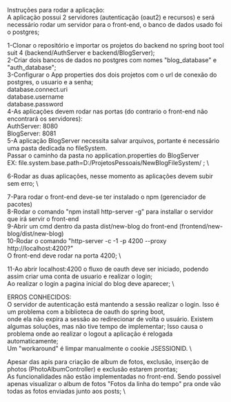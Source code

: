 Instruções para rodar a aplicação:\
A aplicação possui 2 servidores (autenticação (oaut2) e recursos) e será necessário rodar um servidor para o front-end, o banco de dados usado foi o postgres;

1-Clonar o repositório e importar os projetos do backend no spring boot tool suit 4 (backend/AuthServer e backend/BlogServer);\
2-Criar dois bancos de dados no postgres com nomes "blog_database" e "auth_database";\
3-Configurar o App properties dos dois projetos com o url de conexão do postgres, o usuario e a senha;\
      database.connect.uri\
      database.username\
      database.password    \
4-As aplicações devem rodar nas portas (do contrario o front-end não encontrará os servidores): \
      AuthServer: 8080\
      BlogServer: 8081\
5-A aplicação BlogServer necessita salvar arquivos, portante é necessário uma pasta dedicada no fileSystem.\
  Passar o caminho da pasta no application.properties do BlogServer\
    EX: file.system.base.path=D:/ProjetosPessoais/NewBlogFileSystem/ ; \

6-Rodar as duas aplicações, nesse momento as aplicações devem subir sem erro; \
    
7-Para rodar o front-end deve-se ter instalado o npm (gerenciador de pacotes) \
8-Rodar o comando "npm install http-server -g" para installar o servidor que irá servir o front-end \
9-Abrir um cmd dentro da pasta dist/new-blog do front-end (frontend/new-blog/dist/new-blog) \
10-Rodar o comando "http-server -c -1 -p 4200 --proxy http://localhost:4200?" \
    O front-end deve rodar na porta 4200; \
    
11-Ao abrir localhost:4200 o fluxo de oauth deve ser iniciado, podendo assim criar uma conta de usuario e realizar o login; \
    Ao realizar o login a pagina inicial do blog deve aparecer; \
    
ERROS CONHECIDOS: \
  O servidor de autenticação está mantendo a sessão realizar o login. Isso é um problema com a biblioteca de oauth do spring boot, \
        onde ela não expira a sessão ao redirecionar de volta o usuário. Existem algumas soluções, mas não tive tempo de implementar;
        Isso causa o problema onde ao realizar o logout a aplicação é relogada automaticamente; \
        Um "workaround" é limpar manualmente o cookie JSESSIONID. \
        
  Apesar das apis para criação de album de fotos, exclusão, inserção de photos (PhotoAlbumController) e exclusão estarem prontas; \
  As funcionalidades não estão implementadas no front-end. Sendo possivel apenas visualizar o album de fotos "Fotos da linha do tempo" pra onde vão todas as fotos enviadas junto aos posts; \
    
